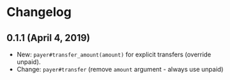 # Changelog

## 0.1.1 (April 4, 2019)

* New: ```payer#transfer_amount(amount)``` for explicit transfers (override unpaid).
* Change: ```payer#transfer``` (remove ```amount``` argument - always use unpaid)